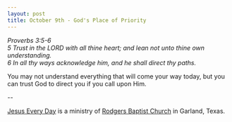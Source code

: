 ```yaml
---
layout: post
title: October 9th - God's Place of Priority
---
```


_Proverbs 3:5-6  
5 Trust in the LORD with all thine heart; and lean not unto thine own
understanding.  
6 In all thy ways acknowledge him, and he shall direct thy paths._

You may not understand everything that will come your way today,
but you can trust God to direct you if you call upon Him.

 --

<a href=http://jesuseveryday.net>Jesus Every Day</a> is a ministry of <a href=http://rodgersbaptist.net>Rodgers Baptist Church</a> in Garland, Texas.
